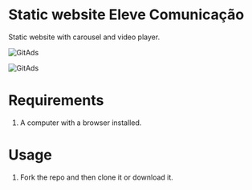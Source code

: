 # Static website Eleve Comunicação
Static website with carousel and video player.

<a> <img src="https://mir-s3-cdn-cf.behance.net/project_modules/fs/199d40101637051.5f2318f69257c.png" alt="GitAds"/> </a>

<a> <img src="https://mir-s3-cdn-cf.behance.net/project_modules/fs/62df29101637051.5f2318f691db3.png" alt="GitAds"/> </a>
 
# Requirements
1. A computer with a browser installed.

# Usage
1. Fork the repo and then clone it or download it.

 
 
